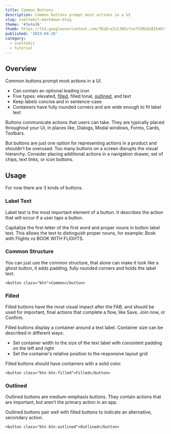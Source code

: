 ```yaml
---
title: Common Buttons
description: Common buttons prompt most actions in a UI
slug: sveltekit-markdown-blog
theme: '#3e4a36'
thumb: https://lh3.googleusercontent.com/fBiDraZxIJW5LYve7S3RGdiBIk48r1K6TXtpJsQQnfYMiDpUwrIaDT3CNLkqoNrxUTfuBQ5lX5fGpl12bND5_pEhiZcUfV_7C345dXfCxb7kn0b7oAcT=s0
published: '2023-04-28'
category:
  - sveltekit
  - tutorial
---
```


## Overview

Common buttons prompt most actions in a UI.

- Can contain an optional leading icon
- Five types: elevated, [filled](#Filled), filled tonal, [outlined](#Outlined), and text
- Keep labels concise and in sentence-case
- Containers have fully rounded corners and are wide enough to fit label text

Buttons communicate actions that users can take. They are typically placed throughout your UI, in places like, Dialogs, Modal windows, Forms, Cards, Toolbars.

But buttons are just one option for representing actions in a product and shouldn’t be overused. Too many buttons on a screen disrupts the visual hierarchy. Consider placing additional actions in a navigation drawer, set of chips, text links, or icon buttons.

## Usage

For now there are 3 kinds of buttons.

### Label Text

Label text is the most important element of a button. It describes the action that will occur if a user taps a button.

Capitalize the first letter of the first word and proper nouns in button label text. This allows the text to distinguish proper nouns, for example: Book with Flights vs BOOK WITH FLIGHTS.

### Common Structure

You can just use the common structure, that alone can make it look like a ghost button, it adds padding, fully rounded corners and holds the label text.

```svelte
<button class="btn">Common</button>
```

### Filled

Filled buttons have the most visual impact after the FAB, and should be used for important, final actions
that complete a flow, like Save, Join now, or Confirm.

Filled buttons display a container around a text label. Container size can be described in different ways:

- Set container width to the size of the text label with consistent padding on the left and right
- Set the container’s relative position to the responsive layout grid

Filled buttons should have containers with a solid color.

```svelte
<button class="btn btn-filled">Filled</button>
```

### Outlined

Outlined buttons are medium-emphasis buttons. They contain actions that are important, but aren’t the
primary action in an app.

Outlined buttons pair well with filled buttons to indicate an alternative, secondary action.

```svelte
<button class="btn btn-outlined">Outlined</button>
```
